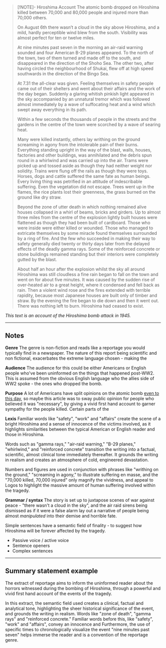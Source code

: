 
> [!NOTE]- Hiroshima Account
> The atomic bomb dropped on Hiroshima killed between 70,000 and 80,000 people and injured more than 70,000 others.
> 
> On August 6th there wasn’t a cloud in the sky above Hiroshima, and a mild, hardly perceptible wind blew from the south. Visibility was almost perfect for ten or twelve miles.
> 
> At nine minutes past seven in the morning an air-raid warning sounded and four American B-29 planes appeared. To the north of the town, two of them turned and made off to the south, and disappeared in the direction of the Shoho Sea. The other two, after having circled the neighbourhood of Shukai, flew off at high speed southwards in the direction of the Bingo Sea.
> 
> At 7.31 the all-clear was given. Feeling themselves in safety people came out of their shelters and went about their affairs and the work of the day began. Suddenly a glaring whitish pinkish light appeared in the sky accompanied by an unnatural tremor which was followed almost immediately by a wave of suffocating heat and a wind which swept away everything in its path.
> 
> Within a few seconds the thousands of people in the streets and the gardens in the centre of the town were scorched by a wave of searing heat.
> 
> Many were killed instantly, others lay writhing on the ground screaming in agony from the intolerable pain of their burns. Everything standing upright in the way of the blast, walls, houses, factories and other buildings, was annihilated and the debris spun round in a whirlwind and was carried up into the air. Trams were picked up and tossed aside as though they had neither weight nor solidity. Trains were flung off the rails as though they were toys. Horses, dogs and cattle suffered the same fate as human beings. Every living thing was petrified in an attitude of indescribable suffering. Even the vegetation did not escape. Trees went up in the flames, the rice plants lost their greenness, the grass burned on the ground like dry straw.
> 
> Beyond the zone of utter death in which nothing remained alive houses collapsed in a whirl of beams, bricks and girders. Up to almost three miles from the centre of the explosion lightly built houses were flattened as though they had been built of cardboard. Those who were inside were either killed or wounded. Those who managed to extricate themselves by some miracle found themselves surrounded by a ring of fire. And the few who succeeded in making their way to safety generally died twenty or thirty days later from the delayed effects of the deadly gamma rays. Some of the reinforced concrete or stone buildings remained standing but their interiors were completely gutted by the blast.
> 
> About half an hour after the explosion whilst the sky all around Hiroshima was still cloudless a fine rain began to fall on the town and went on for about five minutes. It was caused by the sudden rise of over-heated air to a great height, where it condensed and fell back as rain. Then a violent wind rose and the fires extended with terrible rapidity, because most Japanese houses are built only of timber and straw. By the evening the fire began to die down and then it went out. There was nothing left to burn. Hiroshima had ceased to exist.

*This text is an account of the Hiroshima bomb attack in 1945.*

-----
## Notes

**Genre**
The genre is non-fiction and reads like a reportage you would typically find in a newspaper.
The nature of this report being scientific and non fictional, exacerbates the extreme language chosen - making the 

**Audience**
The audience for this could be either Americans or English people who've been uninformed on the things that happened post-WW2.  This is assumed from the obvious English language who the allies side of WW2 spoke - the ones who dropped the bomb.

**Purpose**
A lot of Americans have split opinions on the atomic bomb [even to this day](https://today.yougov.com/politics/articles/31306-75-years-hiroshima-and-nagasaki-americans-still-di), so maybe this article was to sway public opinion for people who believed it was "necessary", by giving a vivid first hand account to garner sympathy for the people killed. Certain parts of the 

**Lexis**
Familiar words like "safety", "work" and "affairs" create the scene of a bright Hiroshima and a sense of innocence of the victims involved, as it highlights similarities between the typical American or English reader and those in Hiroshima.

Words such as "gamma rays," "air-raid warning," "B-29 planes," "whirlwind," and "reinforced concrete" transition the writing into a factual, scientific, almost clinical tone immediately thereafter. It grounds the writing in realism and creates an atmosphere of cold, engineered devastation.

Numbers and figures are used in conjunction with phrases like "writhing on the ground," "screaming in agony," to illustrate suffering en masse, and the "70,000 killed, 70,000 injured" only magnify the vividness, and appeal to Logos to highlight the massive amount of human suffering involved within the tragedy.

**Grammar / syntax**
The story is set up to juxtapose scenes of war against peace - "there wasn't a cloud in the sky", and the air raid sirens being dismissed as if it were a false alarm lay out a narrative of people being almost *manipulated* into their demise and horrible fate.

Simple sentences have a semantic field of finality - to suggest how Hiroshima will be forever affected by the tragedy.

- Passive voice / active voice
- Sentence openers
- Complex sentences

-----
## Summary statement example

The extract of reportage aims to inform the uninformed reader about the horrors witnessed during the bombing of Hiroshima, through a powerful and vivid first hand account of the events of the tragedy.

In this extract, the semantic field used creates a clinical, factual and analytical tone, highlighting the sheer historical significance of the event, and grounds the writing in realism. Words like "zone of death", "gamma rays" and "reinforced concrete." Familiar words before this, like "safety", "work" and "affairs", convey an innocence and 
Furthermore, the use of specific times to chronologically visualize the event "nine minutes past seven" helps immerse the reader and is a convention of the reportage genre. 
